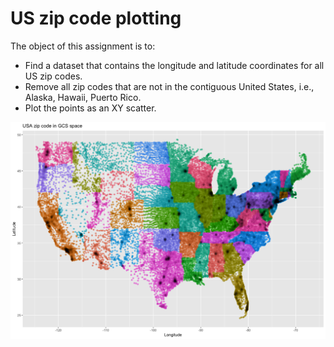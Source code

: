 # US zip code plotting
The object of this assignment is to: 
* Find a dataset that contains the longitude and latitude coordinates for all US zip codes.
* Remove all zip codes that are not in the contiguous United States, i.e., Alaska, Hawaii, Puerto Rico.
* Plot the points as an XY scatter. 

![plot](Zipcode_scatter_plot.png)

